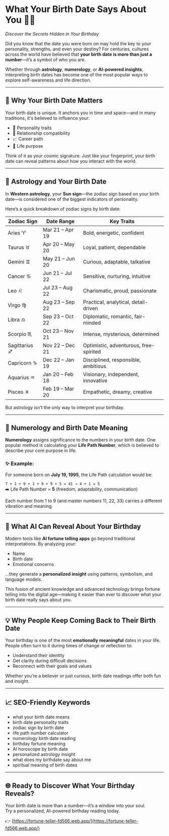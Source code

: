 # What Your Birth Date Says About You 🎂✨  
*Discover the Secrets Hidden in Your Birthday*

Did you know that the date you were born on may hold the key to your personality, strengths, and even your destiny? For centuries, cultures across the world have believed that **your birth date is more than just a number**—it’s a symbol of who you are.

Whether through **astrology**, **numerology**, or **AI-powered insights**, interpreting birth dates has become one of the most popular ways to explore self-awareness and life direction.

---

## 📅 Why Your Birth Date Matters

Your birth date is unique. It anchors you in time and space—and in many traditions, it's believed to influence your:

- 🧠 Personality traits  
- 💖 Relationship compatibility  
- 📈 Career path  
- 🔮 Life purpose  

Think of it as your cosmic signature. Just like your fingerprint, your birth date can reveal patterns about how you interact with the world.

---

## 🌌 Astrology and Your Birth Date

In **Western astrology**, your **Sun sign**—the zodiac sign based on your birth date—is considered one of the biggest indicators of personality.

Here’s a quick breakdown of zodiac signs by birth date:

| Zodiac Sign     | Date Range       | Key Traits                         |
|------------------|------------------|-------------------------------------|
| Aries ♈️        | Mar 21 – Apr 19  | Bold, energetic, confident          |
| Taurus ♉️       | Apr 20 – May 20  | Loyal, patient, dependable          |
| Gemini ♊️       | May 21 – Jun 20  | Curious, adaptable, talkative       |
| Cancer ♋️       | Jun 21 – Jul 22  | Sensitive, nurturing, intuitive     |
| Leo ♌️          | Jul 23 – Aug 22  | Charismatic, proud, passionate      |
| Virgo ♍️        | Aug 23 – Sep 22  | Practical, analytical, detail-driven|
| Libra ♎️        | Sep 23 – Oct 22  | Diplomatic, romantic, fair-minded   |
| Scorpio ♏️      | Oct 23 – Nov 21  | Intense, mysterious, determined     |
| Sagittarius ♐️  | Nov 22 – Dec 21  | Optimistic, adventurous, free-spirited |
| Capricorn ♑️    | Dec 22 – Jan 19  | Disciplined, responsible, ambitious |
| Aquarius ♒️     | Jan 20 – Feb 18  | Visionary, independent, innovative  |
| Pisces ♓️       | Feb 19 – Mar 20  | Empathetic, dreamy, creative        |

But astrology isn’t the only way to interpret your birthday.

---

## 🔢 Numerology and Birth Date Meaning

**Numerology** assigns significance to the numbers in your birth date. One popular method is calculating your **Life Path Number**, which is believed to describe your core purpose in life.

### ✨ Example:
For someone born on **July 19, 1995**, the Life Path calculation would be:

`7 + 1 + 9 + 1 + 9 + 9 + 5 = 41 → 4 + 1 = 5`  
➡️ Life Path Number = **5** (freedom, adaptability, communication)

Each number from 1 to 9 (and master numbers 11, 22, 33) carries a different vibration and meaning.

---

## 🤖 What AI Can Reveal About Your Birthday

Modern tools like **AI fortune telling apps** go beyond traditional interpretations. By analyzing your:

- Name  
- Birth date  
- Emotional concerns  

…they generate a **personalized insight** using patterns, symbolism, and language models.

This fusion of ancient knowledge and advanced technology brings fortune telling into the digital age—making it easier than ever to discover what your birth date really says about you.

---

## 💡 Why People Keep Coming Back to Their Birth Date

Your birthday is one of the most **emotionally meaningful** dates in your life. People often turn to it during times of change or reflection to:

- Understand their identity  
- Get clarity during difficult decisions  
- Reconnect with their goals and values  

Whether you’re a believer or just curious, birth date readings offer both fun and insight.

---

## 📈 SEO-Friendly Keywords

- what your birth date means  
- birth date personality traits  
- zodiac sign by birth date  
- life path number calculator  
- numerology birth date reading  
- birthday fortune meaning  
- AI horoscope by birth date  
- personalized astrology insight  
- what does my birthdate say about me  
- spiritual meaning of birth dates  

---

## 🌐 Ready to Discover What Your Birthday Reveals?

Your birth date is more than a number—it’s a window into your soul.  
Try a personalized, AI-powered birthday reading today.

👉 [https://fortune-teller-fd566.web.app/](https://fortune-teller-fd566.web.app/)
